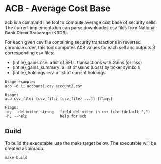 # ACB - Average Cost Base
acb is a command line tool to compute average cost base of security sells.  The current implementation can parse downloaded csv files from National Bank Direct Brokerage (NBDB).

For each given csv file containing security transactions in reversed chronicle order,
this tool computes ACB values for each sell and outputs 3 corresponding csv files:

- {infile}_gains.csv: a list of SELL transactions with Gains (or loss)
- {infile}_gains_summary: a list of Gains (Loss) by ticker symbols
- {infile}_holdings.csv: a list of current holdings

```
Usage example:
acb -d \; account1.csv account2.csv

Usage:
acb csv_file1 [csv_file2 [csv_file2 ...]] [flags]

Flags:
-d, --delimiter string   field delimiter in csv file (default ",")
-h, --help               help for acb

```


## Build

To build the executable, use the make target below.  The executable will be created as bin/acb.

```
make build
```









